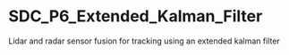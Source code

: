 # SDC_P6_Extended_Kalman_Filter
Lidar and radar sensor fusion for tracking using an extended kalman filter
